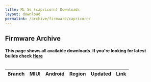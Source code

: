 ```yaml
---
title: Mi 5s (capricorn) Downloads
layout: download
permalink: /archive/firmware/capricorn/
---
```


## Firmware Archive
#### This page shows all available downloads. If you're looking for latest builds check [Here](/firmware/capricorn/)


<div style="overflow-x:auto;">
<table id="firmware" class="compact row-border" style="width:100%">
    <thead>
        <tr>
            <th>Branch</th>
            <th>MIUI</th>
            <th>Android</th>
            <th>Region</th>
            <th>Updated</th>
            <th>Link</th>
        </tr>
    </thead>
    <script>loadFirmwareDownloads('capricorn', 'full')</script>
</table>
</div>
